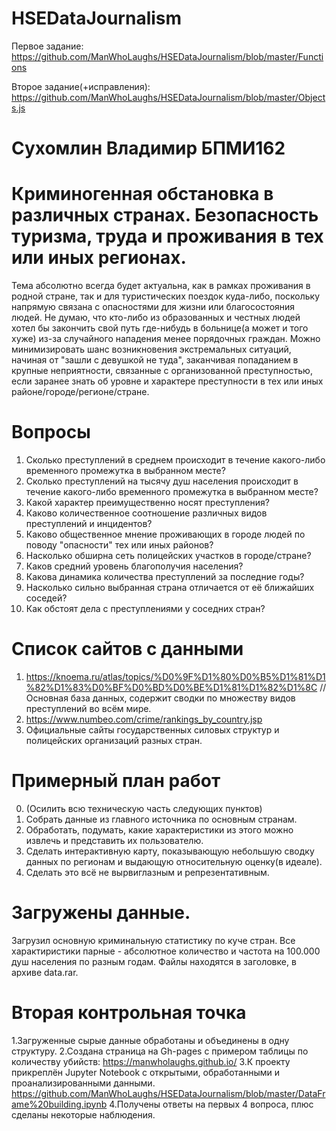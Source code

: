 # HSEDataJournalism
Первое задание:
https://github.com/ManWhoLaughs/HSEDataJournalism/blob/master/Functions 

Второе задание(+исправления):
https://github.com/ManWhoLaughs/HSEDataJournalism/blob/master/Objects.js


# Сухомлин Владимир БПМИ162

# Криминогенная обстановка в различных странах. Безопасность туризма, труда и проживания в тех или иных регионах.
Тема абсолютно всегда будет актуальна, как в рамках проживания в родной стране, так и для туристических поездок куда-либо, поскольку напрямую связана с опасностями для жизни или благосостояния людей. Не думаю, что кто-либо из образованных и честных людей хотел бы закончить свой путь где-нибудь в больнице(а может и того хуже) из-за случайного нападения менее порядочных граждан.
Можно минимизировать шанс возникновения экстремальных ситуаций, начиная от "зашли с девушкой не туда", заканчивая попаданием в крупные неприятности, связанные с организованной преступностью, если заранее знать об уровне и характере преступности в тех или иных районе/городе/регионе/стране.

# Вопросы
1. Сколько преступлений в среднем происходит в течение какого-либо временного промежутка в выбранном месте?
2. Сколько преступлений на тысячу душ населения происходит в течение какого-либо временного промежутка в выбранном месте?
3. Какой характер преимущественно носят преступления?
4. Каково количественное соотношение различных видов преступлений и инцидентов?
5. Каково общественное мнение проживающих в городе людей по поводу "опасности" тех или иных районов?
6. Насколько обширна сеть полицейских участков в городе/стране?
7. Каков средний уровень благополучия населения?
8. Какова динамика количества преступлений за последние годы?
9. Насколько сильно выбранная страна отличается от её ближайших соседей?
10. Как обстоят дела с преступлениями у соседних стран?

# Список сайтов с данными
1. https://knoema.ru/atlas/topics/%D0%9F%D1%80%D0%B5%D1%81%D1%82%D1%83%D0%BF%D0%BD%D0%BE%D1%81%D1%82%D1%8C
//Основная база данных, содержит сводки по множеству видов преступлений во всём мире.
2. https://www.numbeo.com/crime/rankings_by_country.jsp
3. Официальные сайты государственных силовых структур и полицейских организаций разных стран.

# Примерный план работ
0. (Осилить всю техническую часть следующих пунктов)
1. Собрать данные из главного источника по основным странам.
2. Обработать, подумать, какие характеристики из этого можно извлечь и представить их пользователю.
3. Сделать интерактивную карту, показывающую небольшую сводку данных по регионам и выдающую относительную оценку(в идеале).
4. Сделать это всё не вырвиглазным и репрезентативным.
# Загружены данные.
Загрузил основную криминальную статистику по куче стран. Все характиристики парные - абсолютное количество и частота на 100.000 душ населения по разным годам. Файлы находятся в заголовке, в архивe data.rar.
# Вторая контрольная точка
1.Загруженные сырые данные обработаны и объединены в одну структуру. 
2.Создана страница на Gh-pages с примером таблицы по количеству убийств: https://manwholaughs.github.io/
3.К проекту прикреплён Jupyter Notebook с открытыми, обработанными и проанализированными данными.
https://github.com/ManWhoLaughs/HSEDataJournalism/blob/master/DataFrame%20building.ipynb
4.Получены ответы на первых 4 вопроса, плюс сделаны некоторые наблюдения.
